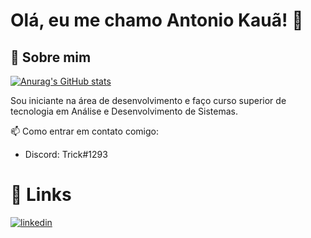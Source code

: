 
# Olá, eu me chamo Antonio Kauã! 👋

## 🚀 Sobre mim

[![Anurag's GitHub stats](https://github-readme-stats.vercel.app/api?username=TrickFX&count_private=true&hide_title=true&hide=issues,stars&theme=dark)](https://github.com/anuraghazra/github-readme-stats)

Sou iniciante na área de desenvolvimento e faço curso superior de tecnologia em Análise e Desenvolvimento de Sistemas.

📫 Como entrar em contato comigo:

- Discord: Trick#1293

# 🔗 Links

[![linkedin](https://img.shields.io/badge/-Linkedin-0A66C2?style=for-the-badge&logo=linkedin&logoColor=white)](https://www.linkedin.com/in/kauabatista/)
